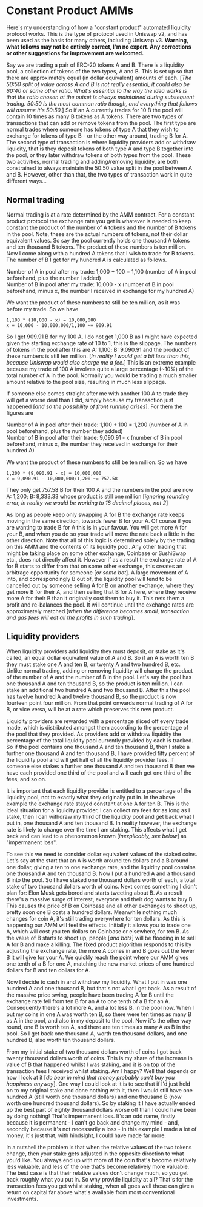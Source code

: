 # Constant Product AMMs

Here's my understanding of how a "constant product" automated liquidity protocol works. This is the type of protocol used in Uniswap v2, and has been used as the basis for many others, including Uniswap v3. **Warning, what follows may not be entirely correct, I'm no expert. Any corrections or other suggestions for improvement are welcomed.**

Say we are trading a pair of ERC-20 tokens A and B. There is a liquidity pool, a collection of tokens of the two types, A and B. This is set up so that there are approximately equal (in dollar equivalent) amounts of each. [_The 50:50 split of value across A and B is not really essential, it could also be 60:40 or some other ratio. What's essential to the way the idea works is that the ratio chosen at the outset is always maintained during subsequent trading. 50:50 is the most common ratio though, and everything that follows will assume it's 50:50._] So if an A currently trades for 10 B the pool will contain 10 times as many B tokens as A tokens. There are two types of transactions that can add or remove tokens from the pool. The first type are normal trades where someone has tokens of type A that they wish to exchange for tokens of type B - or the other way around, trading B for A. The second type of transaction is where liquidity providers add or withdraw liquidity, that is they deposit tokens of both type A and type B together into the pool, or they later withdraw tokens of both types from the pool. These two activities, normal trading and adding/removing liquidity, are both constrained to always maintain the 50:50 value split in the pool between A and B. However, other than that, the two types of transaction work in quite different ways...

## Normal trading

Normal trading is at a rate determined by the AMM contract. For a constant product protocol the exchange rate you get is whatever is needed to keep constant the product of the number of A tokens and the number of B tokens in the pool. Note, these are the actual numbers of tokens, not their dollar equivalent values. So say the pool currently holds one thousand A tokens and ten thousand B tokens. The product of these numbers is ten million. Now I come along with a hundred A tokens that I wish to trade for B tokens. The number of B I get for my hundred A is calculated as follows.

Number of A in pool after my trade: 1,000 + 100 = 1,100 (number of A in pool beforehand, plus the number I added)  
Number of B in pool after my trade: 10,000 - x (number of B in pool beforehand, minus x, the number I received in exchange for my hundred A)

We want the product of these numbers to still be ten million, as it was before my trade. So we have

	1,100 * (10,000 - x) = 10,000,000  
	x = 10,000 - 10,000,000/1,100 ~= 909.91

So I get 909.91 B for my 100 A. I do not get 1,000 B as I might have expected given the starting exchange rate of 10 to 1, this is the slippage. The numbers of tokens in the pool after this are A: 1,100; B: 9,090.91 and the product of these numbers is still ten million. [_In reality I would get a bit less than this, because Uniswap would also charge me a fee._] This is an extreme example because my trade of 100 A involves quite a large percentage (~10%) of the total number of A in the pool. Normally you would be trading a much smaller amount relative to the pool size, resulting in much less slippage.

If someone else comes straight after me with another 100 A to trade they will get a worse deal than I did, simply because my transaction just happened [_and so the possibility of front running arises_]. For them the figures are 

Number of A in pool after their trade: 1,100 + 100 = 1,200 (number of A in pool beforehand, plus the number they added)  
Number of B in pool after their trade: 9,090.91 - x (number of B in pool beforehand, minus x, the number they received in exchange for their hundred A)  

We want the product of these numbers to still be ten million. So we have

	1,200 * (9,090.91 - x) = 10,000,000  
	x = 9,090.91 - 10,000,000/1,200 ~= 757.58  

They only get 757.58 B for their 100 A and the numbers in the pool are now A: 1,200; B: 8,333.33 whose product is still one million [_ignoring rounding error, in reality we would be working to 18 decimal places, not 2_]

As long as people keep only swapping A for B the exchange rate keeps moving in the same direction, towards fewer B for your A. Of course if you are wanting to trade B for A this is in your favour. You will get more A for your B, and when you do so your trade will move the rate back a little in the other direction. Note that all of this logic is determined solely by the trading on this AMM and the contents of its liquidity pool. Any other trading that might be taking place on some other exchange, Coinbase or SushiSwap etc., does not directly affect it. However if as a result the exchange rate of A for B starts to differ from that on some other exchange, this creates an arbitrage opportunity for someone [_or some bot_]. A large movement of A into, and correspondingly B out of, the liquidity pool will tend to be cancelled out by someone selling A for B on another exchange, where they get more B for their A, and then selling that B for A here, where they receive more A for their B than it originally cost them to buy it. This nets them a profit and re-balances the pool. It will continue until the exchange rates are approximately matched [_when the difference becomes small, transaction and gas fees will eat all the profits in such trading_].

## Liquidity providers

When liquidity providers add liquidity they must deposit, or stake as it's called, an equal dollar equivalent value of A and B. So if an A is worth ten B they must stake one A and ten B, or twenty A and two hundred B, etc. Unlike normal trading, adding or removing liquidity will change the product of the number of A and the number of B in the pool. Let's say the pool has one thousand A and ten thousand B, so the product is ten million. I can stake an additional two hundred A and two thousand B. After this the pool has twelve hundred A and twelve thousand B, so the product is now fourteen point four million. From that point onwards normal trading of A for B, or vice versa, will be at a rate which preserves this new product. 

Liquidity providers are rewarded with a percentage sliced off every trade made, which is distributed amongst them according to the percentage of the pool that they provided. As providers add or withdraw liquidity the percentage of the total liquidity pool currently provided by each is tracked. So if the pool contains one thousand A and ten thousand B, then I stake a further one thousand A and ten thousand B, I have provided fifty percent of the liquidity pool and will get half of all the liquidity provider fees. If someone else stakes a further one thousand A and ten thousand B then we have each provided one third of the pool and will each get one third of the fees, and so on.

It is important that each liquidity provider is entitled to a percentage of the liquidity pool, not to exactly what they originally put in. In the above example the exchange rate stayed constant at one A for ten B. This is the ideal situation for a liquidity provider, I can collect my fees for as long as I stake, then I can withdraw my third of the liquidity pool and get back what I put in, one thousand A and ten thousand B. In reality however, the exchange rate is likely to change over the time I am staking. This affects what I get back and can lead to a phenomenon known [_inexplicably, see below_] as "impermanent loss". 

To see this we need to consider dollar equivalent values of the staked coins. Let's say at the start that an A is worth around ten dollars and a B around one dollar, giving a ten to one exchange rate, and the liquidity pool contains one thousand A and ten thousand B. Now I put a hundred A and a thousand B into the pool. So I have staked one thousand dollars worth of each, a total stake of two thousand dollars worth of coins. Next comes something I didn't plan for: Elon Musk gets bored and starts tweeting about B. As a result there's a massive surge of interest, everyone and their dog wants to buy B. This causes the price of B on Coinbase and all other exchanges to shoot up, pretty soon one B costs a hundred dollars. Meanwhile nothing much changes for coin A, it's still trading everywhere for ten dollars. As this is happening our AMM will feel the effects. Initially it allows you to trade one A, which will cost you ten dollars on Coinbase or elsewhere, for ten B. As the value of B starts to shoot up, people [_and bots_] will be flooding in to sell A for B and make a killing. The fixed product algorithm responds to this by adjusting the exchange rate, the more A comes in and B goes out the fewer B it will give for your A. We quickly reach the point where our AMM gives one tenth of a B for one A, matching the new market prices of one hundred dollars for B and ten dollars for A.

Now I decide to cash in and withdraw my liquidity. What I put in was one hundred A and one thousand B, but that's not what I get back. As a result of the massive price swing, people have been trading A for B until the exchange rate fell from ten B for an A to one tenth of a B for an A. Consequently there's a lot more A, and a lot less B, in the pool now. When I put my coins in one A was worth ten B, so there were ten times as many B as A in the pool, and also in my deposit to the pool. Now it's the other way round, one B is worth ten A, and there are ten times as many A as B in the pool. So I get back one thousand A, worth ten thousand dollars, and one hundred B, also worth ten thousand dollars. 

From my initial stake of two thousand dollars worth of coins I got back twenty thousand dollars worth of coins. This is my share of the increase in value of B that happened whilst I was staking, and it is on top of the transaction fees I received whilst staking. Am I happy? Well that depends on how I look at it [_do bear in mind that money probably can't buy you happiness anyway_]. One way I could look at it is to see that if I'd just held on to my original stake and done nothing with it, then I would still have one hundred A (still worth one thousand dollars) and one thousand B (now worth one hundred thousand dollars). So by staking it I have actually ended up the best part of eighty thousand dollars worse off than I could have been by doing nothing! That's impermanent loss. It's an odd name, firstly because it is permanent - I can't go back and change my mind - and, secondly because it's not necessarily a loss - in this example I made a lot of money, it's just that, with hindsight, I could have made far more.

In a nutshell the problem is that when the relative values of the two tokens change, then your stake gets adjusted in the opposite direction to what you'd like. You always end up with more of the coin that's become relatively less valuable, and less of the one that's become relatively more valuable. The best case is that their relative values don't change much, so you get back roughly what you put in. So why provide liquidity at all? That's for the transaction fees you get whilst staking, when all goes well these can give a return on capital far above what's available from most conventional investments.
